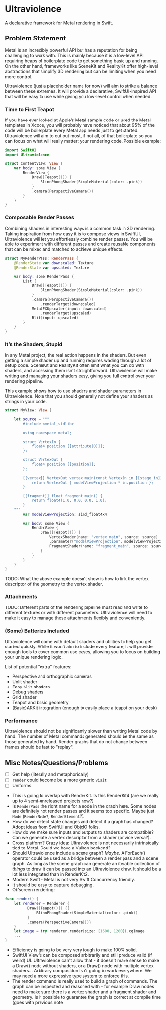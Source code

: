 # Ultraviolence

A declarative framework for Metal rendering in Swift.

## Problem Statement

Metal is an incredibly powerful API but has a reputation for being challenging to work with. This is mainly because it is a low-level API requiring heaps of boilerplate code to get something basic up and running. On the other hand, frameworks like SceneKit and RealityKit offer high-level abstractions that simplify 3D rendering but can be limiting when you need more control.

Ultraviolence (just a placeholder name for now) will aim to strike a balance between these extremes. It will provide a declarative, SwiftUI-inspired API that will be easy to use while giving you low-level control when needed.

### Time to First Teapot

If you have ever looked at Apple’s Metal sample code or used the Metal templates in Xcode, you will probably have noticed that about 95% of the code will be boilerplate every Metal app needs just to get started. Ultraviolence will aim to cut out most, if not all, of that boilerplate so you can focus on what will really matter: your rendering code. Possible example:

```swift
import SwiftUI
import Ultraviolence

struct ContentView: View {
    var body: some View {
        RenderView {
            Draw([Teapot()]) {
                BlinnPhongShader(SimpleMaterial(color: .pink))
            }
            .camera(PerspectiveCamera())
        }
    }
}
```

### Composable Render Passes

Combining shaders in interesting ways is a common task in 3D rendering. Taking inspiration from how easy it is to compose views in SwiftUI, Ultraviolence will let you effortlessly combine render passes. You will be able to experiment with different passes and create reusable components that can be mixed and matched to achieve unique effects.

```swift
struct MyRenderPass: RenderPass {
    @RenderState var downscaled: Texture
    @RenderState var upscaled: Texture

    var body: some RenderPass {
        List {
            Draw([Teapot()]) {
                BlinnPhongShader(SimpleMaterial(color: .pink))
            }
            .camera(PerspectiveCamera())
                .renderTarget(downscaled)
            MetalFXUpscaler(input: downscaled)
                .renderTarget(upscaled)
            Blit(input: upscaled)
        }
    }
}
```

### It’s the Shaders, Stupid

In any Metal project, the real action happens in the shaders. But even getting a simple shader up and running requires wading through a lot of setup code. SceneKit and RealityKit often limit what you can do with shaders, and accessing them isn't straightforward. Ultraviolence will make writing and managing your shaders easy, giving you full control over your rendering pipeline.

This example shows how to use shaders and shader parameters in Ultraviolence. Note that you should generally not define your shaders as strings in your code.

```swift
struct MyView: View {

    let source = """
        #include <metal_stdlib>

        using namespace metal;

        struct VertexIn {
            float4 position [[attribute(0)]];
        };

        struct VertexOut {
            float4 position [[position]];
        };

        [[vertex]] VertexOut vertex_main(const VertexIn in [[stage_in]], constant float4x4& modelViewProjection [[buffer(0)]]) {
            return VertexOut { modelViewProjection * in.position };
        }

        [[fragment]] float fragment_main() {
            return float4(1.0, 0.0, 0.0, 1.0);
        }
    """
        var modelViewProjection: simd_float4x4

        var body: some View {
            RenderView {
                Draw([Teapot()]) {
                    VertexShader(name: "vertex_main", source: source)
                    .parameter("modelViewProjection", modelViewProjection)
                    FragmentShader(name: "fragment_main", source: source)
                }
            }
        }
    }
}
```

TODO: What the above example doesn't show is how to link the vertex descriptor of the geometry to the vertex shader.

### Attachments

TODO: Different parts of the rendering pipeline must read and write to different textures or with different parameters. Ultraviolence will need to make it easy to manage these attachments flexibly and conveniently.

### (Some) Batteries Included

Ultraviolence will come with default shaders and utilities to help you get started quickly. While it won’t aim to include every feature, it will provide enough tools to cover common use cases, allowing you to focus on building your unique rendering logic.

List of potential "extra" features:

* Perspective and orthographic cameras
* Unlit shader
* Easy `blit` shaders
* Debug shaders
* Grid shader
* Teapot and basic geometry
* (Basic)ARKit integration (enough to easily place a teapot on your desk)

### Performance

Ultraviolence should not be significantly slower than writing Metal code by hand. The number of Metal commands generated should be the same as those generated by hand. Render graphs that do not change between frames should be fast to "replay".

## Misc Notes/Questions/Problems

- [ ] Get help (literally and metaphorically)
- [ ] `render` could become be a more generic `visit`
- [ ] Uniforms.
- This is going to overlap with RenderKit. Is this RenderKit4 (are we really up to 4 semi-unreleased projects now?)
- Is `RenderPass` the right name for a node in the graph here. Some nodes are definitely not render passes and it seems too specific. Maybe just `Node` (`RenderNode?`, `RenderElement`?).
- How do we detect state changes and detect if a graph has changed? Adopt ideas from SwiftUI and [ObjcIO](http://objc.io) folks.
- How do we make sure inputs and outputs to shaders are compatible? Can we generate a vertex descriptor from a shader (or vice versa?).
- Cross platform? Crazy idea: Ultraviolence is not necessarily intrinsically tied to Metal. Could we have a Vulkan backend?
- Should Ultraviolence include a scene graph? _Maybe_. A ForEach() operator could be used as a bridge between a render pass and a scene graph. As long as the scene graph can generate an iterable collection of _things_ to draw it can be passed into an Ultraviolence draw. It should be a lot less integrated than in RenderKit2.
- Modern Swift - Metal is not very Swift Concurrency friendly.
- It should be easy to capture debugging.
- Offscreen rendering:

```swift
func render() {
    let renderer = Renderer {
          Draw([Teapot()]) {{
              BlinnPhongShader(SimpleMaterial(color: .pink))
          }
          .camera(PerspectiveCamera())}
    }
    let image = try renderer.render(size: [1600, 1200]).cgImage
    ...
}
```

- Efficiency is going to be very very tough to make 100% solid.
- SwiftUI View's can be composed arbitrarily and still produce valid (if weird) UI. Ultraviolence can't allow that - it doesn't make sense to make a Draw() node without shaders, or a Draw() node with multiple vertex shaders... Arbitrary composition isn't going to work everywhere. We may need a more expressive type system to enforce this.
- The render command is really used to build a graph of commands. The graph can be inspected and reasoned with - for example Draw nodes need to make sure there is a vertex shader and a fragment shader and geometry. Is it possible to guarantee the graph is correct at compile time (goes with previous note
